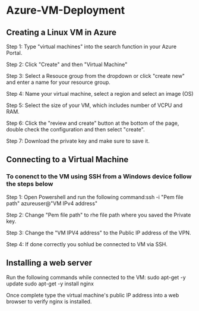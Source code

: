 # Azure-VM-Deployment

## Creating a Linux VM in Azure

Step 1: Type "virtual machines" into the search function in your Azure Portal.

Step 2: Click "Create" and then "Virtual Machine"

Step 3: Select a Resouce group from the dropdown or click "create new" and enter a name for your resource group.

Step 4: Name your virtual machine, select a region and select an image (OS)

Step 5: Select the size of your VM, which includes number of VCPU and RAM.

Step 6: Click the "review and create" button at the bottom of the page, double check the configuration and then select "create".

Step 7: Download the private key and make sure to save it.

## Connecting to a Virtual Machine

### To conenct to the VM using SSH from a Windows device follow the steps below

Step 1: Open Powershell and run the following command:ssh -i "Pem file path" azureuser@"VM IPv4 address"

Step 2: Change "Pem file path" to rhe file path where you saved the Private key.

Step 3: Change the "VM IPV4 address" to the Public IP address of the VPN.

Step 4: If done correctly you sohlud be connected to VM via SSH.

## Installing a web server

Run the following commands while connected to the VM: 
sudo apt-get -y update
sudo apt-get -y install nginx

Once complete type the virtual machine's public IP address into a web browser to verify nginx is installed.



